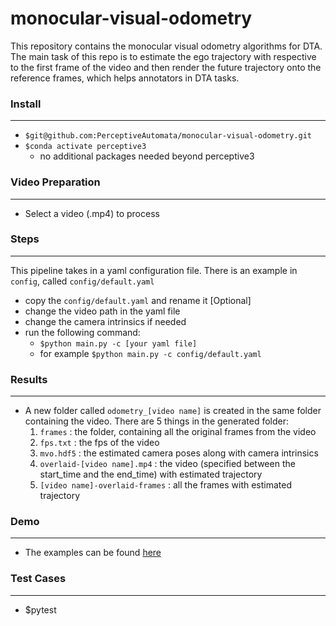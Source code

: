 # monocular-visual-odometry
This repository contains the monocular visual odometry algorithms for DTA. The main task of this repo is to estimate the ego trajectory with respective to the first frame of the video and then render the future trajectory onto the reference frames, which helps annotators in DTA tasks.

### Install
---
* `$git@github.com:PerceptiveAutomata/monocular-visual-odometry.git`
* `$conda activate perceptive3`
  *  no additional packages needed beyond perceptive3

### Video Preparation
---
* Select a video (.mp4) to process

### Steps
---
This pipeline takes in a yaml configuration file. There is an example in `config`, called `config/default.yaml`
- copy the `config/default.yaml` and rename it [Optional]
- change the video path in the yaml file
- change the camera intrinsics if needed
- run the following command:
  - `$python main.py -c [your yaml file]`
  - for example `$python main.py -c config/default.yaml`

### Results
---
- A new folder called `odometry_[video name]` is created in the same folder containing the video. There are 5 things in the generated folder:
  1. `frames` : the folder, containing all the original frames from the video
  2. `fps.txt` : the fps of the video
  3. `mvo.hdf5` : the estimated camera poses along with camera intrinsics
  4. `overlaid-[video name].mp4` : the video (specified between the start_time and the end_time) with estimated trajectory
  5. `[video name]-overlaid-frames` : all the frames with estimated trajectory


### Demo
---
- The examples can be found [here](https://drive.google.com/drive/u/3/folders/1jgyRffiWhCtqDzBIIqBxWkthTDX22r0A)


### Test Cases
---
- $pytest
